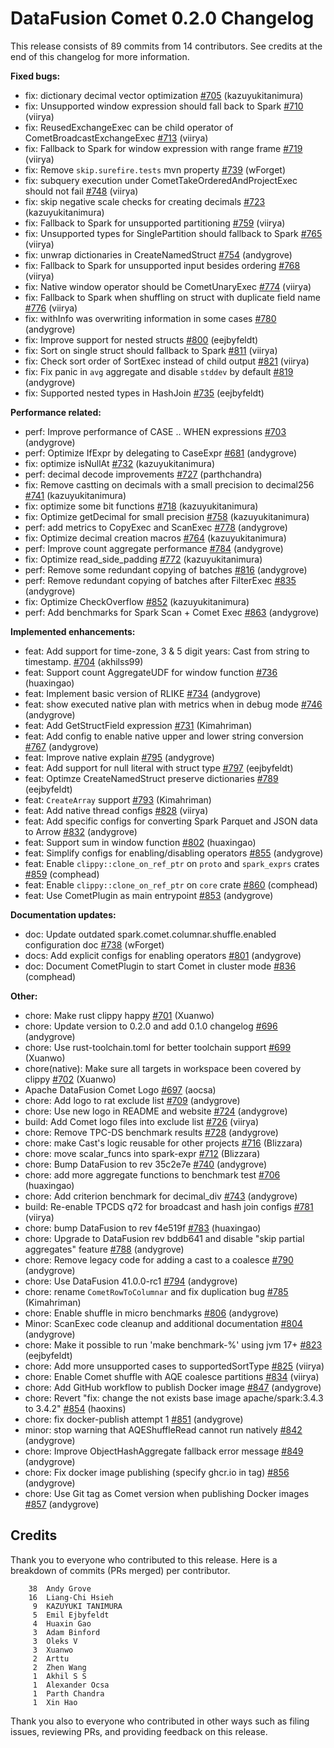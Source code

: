 <!--
Licensed to the Apache Software Foundation (ASF) under one
or more contributor license agreements.  See the NOTICE file
distributed with this work for additional information
regarding copyright ownership.  The ASF licenses this file
to you under the Apache License, Version 2.0 (the
"License"); you may not use this file except in compliance
with the License.  You may obtain a copy of the License at

  http://www.apache.org/licenses/LICENSE-2.0

Unless required by applicable law or agreed to in writing,
software distributed under the License is distributed on an
"AS IS" BASIS, WITHOUT WARRANTIES OR CONDITIONS OF ANY
KIND, either express or implied.  See the License for the
specific language governing permissions and limitations
under the License.
-->

# DataFusion Comet 0.2.0 Changelog

This release consists of 89 commits from 14 contributors. See credits at the end of this changelog for more information.

**Fixed bugs:**

- fix: dictionary decimal vector optimization [#705](https://github.com/apache/datafusion-comet/pull/705) (kazuyukitanimura)
- fix: Unsupported window expression should fall back to Spark [#710](https://github.com/apache/datafusion-comet/pull/710) (viirya)
- fix: ReusedExchangeExec can be child operator of CometBroadcastExchangeExec [#713](https://github.com/apache/datafusion-comet/pull/713) (viirya)
- fix: Fallback to Spark for window expression with range frame [#719](https://github.com/apache/datafusion-comet/pull/719) (viirya)
- fix: Remove `skip.surefire.tests` mvn property [#739](https://github.com/apache/datafusion-comet/pull/739) (wForget)
- fix: subquery execution under CometTakeOrderedAndProjectExec should not fail [#748](https://github.com/apache/datafusion-comet/pull/748) (viirya)
- fix: skip negative scale checks for creating decimals [#723](https://github.com/apache/datafusion-comet/pull/723) (kazuyukitanimura)
- fix: Fallback to Spark for unsupported partitioning [#759](https://github.com/apache/datafusion-comet/pull/759) (viirya)
- fix: Unsupported types for SinglePartition should fallback to Spark [#765](https://github.com/apache/datafusion-comet/pull/765) (viirya)
- fix: unwrap dictionaries in CreateNamedStruct [#754](https://github.com/apache/datafusion-comet/pull/754) (andygrove)
- fix: Fallback to Spark for unsupported input besides ordering [#768](https://github.com/apache/datafusion-comet/pull/768) (viirya)
- fix: Native window operator should be CometUnaryExec [#774](https://github.com/apache/datafusion-comet/pull/774) (viirya)
- fix: Fallback to Spark when shuffling on struct with duplicate field name [#776](https://github.com/apache/datafusion-comet/pull/776) (viirya)
- fix: withInfo was overwriting information in some cases [#780](https://github.com/apache/datafusion-comet/pull/780) (andygrove)
- fix: Improve support for nested structs [#800](https://github.com/apache/datafusion-comet/pull/800) (eejbyfeldt)
- fix: Sort on single struct should fallback to Spark [#811](https://github.com/apache/datafusion-comet/pull/811) (viirya)
- fix: Check sort order of SortExec instead of child output [#821](https://github.com/apache/datafusion-comet/pull/821) (viirya)
- fix: Fix panic in `avg` aggregate and disable `stddev` by default [#819](https://github.com/apache/datafusion-comet/pull/819) (andygrove)
- fix: Supported nested types in HashJoin [#735](https://github.com/apache/datafusion-comet/pull/735) (eejbyfeldt)

**Performance related:**

- perf: Improve performance of CASE .. WHEN expressions [#703](https://github.com/apache/datafusion-comet/pull/703) (andygrove)
- perf: Optimize IfExpr by delegating to CaseExpr [#681](https://github.com/apache/datafusion-comet/pull/681) (andygrove)
- fix: optimize isNullAt [#732](https://github.com/apache/datafusion-comet/pull/732) (kazuyukitanimura)
- perf: decimal decode improvements [#727](https://github.com/apache/datafusion-comet/pull/727) (parthchandra)
- fix: Remove castting on decimals with a small precision to decimal256 [#741](https://github.com/apache/datafusion-comet/pull/741) (kazuyukitanimura)
- fix: optimize some bit functions [#718](https://github.com/apache/datafusion-comet/pull/718) (kazuyukitanimura)
- fix: Optimize getDecimal for small precision [#758](https://github.com/apache/datafusion-comet/pull/758) (kazuyukitanimura)
- perf: add metrics to CopyExec and ScanExec [#778](https://github.com/apache/datafusion-comet/pull/778) (andygrove)
- fix: Optimize decimal creation macros [#764](https://github.com/apache/datafusion-comet/pull/764) (kazuyukitanimura)
- perf: Improve count aggregate performance [#784](https://github.com/apache/datafusion-comet/pull/784) (andygrove)
- fix: Optimize read_side_padding [#772](https://github.com/apache/datafusion-comet/pull/772) (kazuyukitanimura)
- perf: Remove some redundant copying of batches [#816](https://github.com/apache/datafusion-comet/pull/816) (andygrove)
- perf: Remove redundant copying of batches after FilterExec [#835](https://github.com/apache/datafusion-comet/pull/835) (andygrove)
- fix: Optimize CheckOverflow [#852](https://github.com/apache/datafusion-comet/pull/852) (kazuyukitanimura)
- perf: Add benchmarks for Spark Scan + Comet Exec [#863](https://github.com/apache/datafusion-comet/pull/863) (andygrove)

**Implemented enhancements:**

- feat: Add support for time-zone, 3 & 5 digit years: Cast from string to timestamp. [#704](https://github.com/apache/datafusion-comet/pull/704) (akhilss99)
- feat: Support count AggregateUDF for window function [#736](https://github.com/apache/datafusion-comet/pull/736) (huaxingao)
- feat: Implement basic version of RLIKE [#734](https://github.com/apache/datafusion-comet/pull/734) (andygrove)
- feat: show executed native plan with metrics when in debug mode [#746](https://github.com/apache/datafusion-comet/pull/746) (andygrove)
- feat: Add GetStructField expression [#731](https://github.com/apache/datafusion-comet/pull/731) (Kimahriman)
- feat: Add config to enable native upper and lower string conversion [#767](https://github.com/apache/datafusion-comet/pull/767) (andygrove)
- feat: Improve native explain [#795](https://github.com/apache/datafusion-comet/pull/795) (andygrove)
- feat: Add support for null literal with struct type [#797](https://github.com/apache/datafusion-comet/pull/797) (eejbyfeldt)
- feat: Optimze CreateNamedStruct preserve dictionaries [#789](https://github.com/apache/datafusion-comet/pull/789) (eejbyfeldt)
- feat: `CreateArray` support [#793](https://github.com/apache/datafusion-comet/pull/793) (Kimahriman)
- feat: Add native thread configs [#828](https://github.com/apache/datafusion-comet/pull/828) (viirya)
- feat: Add specific configs for converting Spark Parquet and JSON data to Arrow [#832](https://github.com/apache/datafusion-comet/pull/832) (andygrove)
- feat: Support sum in window function [#802](https://github.com/apache/datafusion-comet/pull/802) (huaxingao)
- feat: Simplify configs for enabling/disabling operators [#855](https://github.com/apache/datafusion-comet/pull/855) (andygrove)
- feat: Enable `clippy::clone_on_ref_ptr` on `proto` and `spark_exprs` crates [#859](https://github.com/apache/datafusion-comet/pull/859) (comphead)
- feat: Enable `clippy::clone_on_ref_ptr` on `core` crate [#860](https://github.com/apache/datafusion-comet/pull/860) (comphead)
- feat: Use CometPlugin as main entrypoint [#853](https://github.com/apache/datafusion-comet/pull/853) (andygrove)

**Documentation updates:**

- doc: Update outdated spark.comet.columnar.shuffle.enabled configuration doc [#738](https://github.com/apache/datafusion-comet/pull/738) (wForget)
- docs: Add explicit configs for enabling operators [#801](https://github.com/apache/datafusion-comet/pull/801) (andygrove)
- doc: Document CometPlugin to start Comet in cluster mode [#836](https://github.com/apache/datafusion-comet/pull/836) (comphead)

**Other:**

- chore: Make rust clippy happy [#701](https://github.com/apache/datafusion-comet/pull/701) (Xuanwo)
- chore: Update version to 0.2.0 and add 0.1.0 changelog [#696](https://github.com/apache/datafusion-comet/pull/696) (andygrove)
- chore: Use rust-toolchain.toml for better toolchain support [#699](https://github.com/apache/datafusion-comet/pull/699) (Xuanwo)
- chore(native): Make sure all targets in workspace been covered by clippy [#702](https://github.com/apache/datafusion-comet/pull/702) (Xuanwo)
- Apache DataFusion Comet Logo [#697](https://github.com/apache/datafusion-comet/pull/697) (aocsa)
- chore: Add logo to rat exclude list [#709](https://github.com/apache/datafusion-comet/pull/709) (andygrove)
- chore: Use new logo in README and website [#724](https://github.com/apache/datafusion-comet/pull/724) (andygrove)
- build: Add Comet logo files into exclude list [#726](https://github.com/apache/datafusion-comet/pull/726) (viirya)
- chore: Remove TPC-DS benchmark results [#728](https://github.com/apache/datafusion-comet/pull/728) (andygrove)
- chore: make Cast's logic reusable for other projects [#716](https://github.com/apache/datafusion-comet/pull/716) (Blizzara)
- chore: move scalar_funcs into spark-expr [#712](https://github.com/apache/datafusion-comet/pull/712) (Blizzara)
- chore: Bump DataFusion to rev 35c2e7e [#740](https://github.com/apache/datafusion-comet/pull/740) (andygrove)
- chore: add more aggregate functions to benchmark test [#706](https://github.com/apache/datafusion-comet/pull/706) (huaxingao)
- chore: Add criterion benchmark for decimal_div [#743](https://github.com/apache/datafusion-comet/pull/743) (andygrove)
- build: Re-enable TPCDS q72 for broadcast and hash join configs [#781](https://github.com/apache/datafusion-comet/pull/781) (viirya)
- chore: bump DataFusion to rev f4e519f [#783](https://github.com/apache/datafusion-comet/pull/783) (huaxingao)
- chore: Upgrade to DataFusion rev bddb641 and disable "skip partial aggregates" feature [#788](https://github.com/apache/datafusion-comet/pull/788) (andygrove)
- chore: Remove legacy code for adding a cast to a coalesce [#790](https://github.com/apache/datafusion-comet/pull/790) (andygrove)
- chore: Use DataFusion 41.0.0-rc1 [#794](https://github.com/apache/datafusion-comet/pull/794) (andygrove)
- chore: rename `CometRowToColumnar` and fix duplication bug [#785](https://github.com/apache/datafusion-comet/pull/785) (Kimahriman)
- chore: Enable shuffle in micro benchmarks [#806](https://github.com/apache/datafusion-comet/pull/806) (andygrove)
- Minor: ScanExec code cleanup and additional documentation [#804](https://github.com/apache/datafusion-comet/pull/804) (andygrove)
- chore: Make it possible to run 'make benchmark-%' using jvm 17+ [#823](https://github.com/apache/datafusion-comet/pull/823) (eejbyfeldt)
- chore: Add more unsupported cases to supportedSortType [#825](https://github.com/apache/datafusion-comet/pull/825) (viirya)
- chore: Enable Comet shuffle with AQE coalesce partitions [#834](https://github.com/apache/datafusion-comet/pull/834) (viirya)
- chore: Add GitHub workflow to publish Docker image [#847](https://github.com/apache/datafusion-comet/pull/847) (andygrove)
- chore: Revert "fix: change the not exists base image apache/spark:3.4.3 to 3.4.2" [#854](https://github.com/apache/datafusion-comet/pull/854) (haoxins)
- chore: fix docker-publish attempt 1 [#851](https://github.com/apache/datafusion-comet/pull/851) (andygrove)
- minor: stop warning that AQEShuffleRead cannot run natively [#842](https://github.com/apache/datafusion-comet/pull/842) (andygrove)
- chore: Improve ObjectHashAggregate fallback error message [#849](https://github.com/apache/datafusion-comet/pull/849) (andygrove)
- chore: Fix docker image publishing (specify ghcr.io in tag) [#856](https://github.com/apache/datafusion-comet/pull/856) (andygrove)
- chore: Use Git tag as Comet version when publishing Docker images [#857](https://github.com/apache/datafusion-comet/pull/857) (andygrove)

## Credits

Thank you to everyone who contributed to this release. Here is a breakdown of commits (PRs merged) per contributor.

```
    38	Andy Grove
    16	Liang-Chi Hsieh
     9	KAZUYUKI TANIMURA
     5	Emil Ejbyfeldt
     4	Huaxin Gao
     3	Adam Binford
     3	Oleks V
     3	Xuanwo
     2	Arttu
     2	Zhen Wang
     1	Akhil S S
     1	Alexander Ocsa
     1	Parth Chandra
     1	Xin Hao
```

Thank you also to everyone who contributed in other ways such as filing issues, reviewing PRs, and providing feedback on this release.
